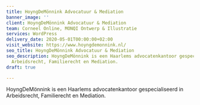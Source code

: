 ```yaml
---
title: HoyngDeMönnink Advocatuur & Mediation
banner_image: ''
client: HoyngDeMönnink Advocatuur & Mediation
team: Corneel Online, MONQI Ontwerp & Illustratie
services: WordPress
delivery_date: 2020-05-01T00:00:00+02:00
visit_website: https://www.hoyngdemonnink.nl/
seo_title: HoyngDeMönnink Advocatuur & Mediation
seo_description: HoyngDeMönnink is een Haarlems advocatenkantoor gespecialiseerd in
  Arbeidsrecht, Familierecht en Mediation.
draft: true

---
```

HoyngDeMönnink is een Haarlems advocatenkantoor gespecialiseerd in Arbeidsrecht, Familierecht en Mediation.